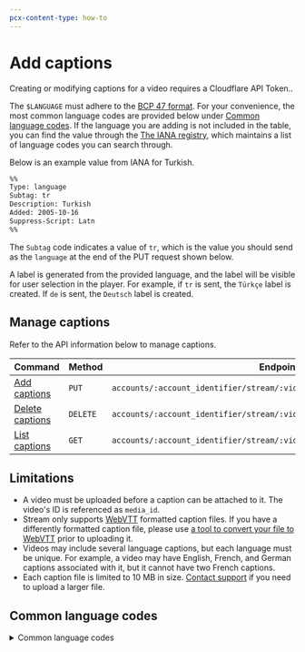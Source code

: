 ```yaml
---
pcx-content-type: how-to
---
```


# Add captions

Creating or modifying captions for a video requires a Cloudflare API Token..

The `$LANGUAGE` must adhere to the [BCP 47 format](http://www.unicode.org/reports/tr35/#Unicode_Language_and_Locale_Identifiers). For your convenience, the most common language codes are provided below under [Common language codes](#common-language-codes). If the language you are adding is not included in the table, you can find the value through the [The IANA registry](https://www.iana.org/assignments/language-subtag-registry/language-subtag-registry), which maintains a list of language codes you can search through. 

Below is an example value from IANA for Turkish.

```bash
%%
Type: language
Subtag: tr
Description: Turkish
Added: 2005-10-16
Suppress-Script: Latn
%%
```

The `Subtag` code indicates a value of `tr`, which is the value you should send as the `language` at the end of the PUT request shown below.

A label is generated from the provided language, and the label will be visible for user selection in the player. For example, if `tr` is sent, the `Türkçe` label is created. If `de` is sent, the `Deutsch` label is created.

## Manage  captions

Refer to the API information below to manage captions.

<TableWrap>

<table>
  <thead>
  <tr>
   <th><strong>Command</strong>
   </th>
   <th><strong>Method</strong>
   </th>
   <th><strong>Endpoint</strong>
   </th>
  </tr>
  </thead>
  <tbody>
  <tr>
   <td><a href="https://api.cloudflare.com/#stream-subtitles/captions-upload-a-caption/subtitle">Add captions</a>
   </td>
   <td><Code>PUT</Code>
   </td>
   <td><Code>accounts/:account_identifier/stream/:video_identifier/captions/:language</Code>
   </td>
  </tr>
  <tr>
   <td><a href="https://api.cloudflare.com/#stream-subtitles/captions-delete-a-caption/subtitle">Delete captions</a>
   </td>
   <td><Code>DELETE</Code>
   </td>
   <td><Code>accounts/:account_identifier/stream/:video_identifier/captions/:language</Code>
   </td>
  </tr>
  <tr>
   <td><a href="https://api.cloudflare.com/#stream-live-inputs-list-outputs-associated-with-a-live-input">List captions</a>
   </td>
   <td><Code>GET</Code>
   </td>
   <td><Code>accounts/:account_identifier/stream/:video_identifier/captions</Code>
   </td>
  </tr>
  </tbody>
</table>

</TableWrap>


## Limitations

- A video must be uploaded before a caption can be attached to it. The video's ID is referenced as `media_id`.
- Stream only supports [WebVTT](https://developer.mozilla.org/en-US/docs/Web/API/WebVTT_API) formatted caption files. If you have a differently formatted caption file, please use [a tool to convert your file to WebVTT](https://subtitletools.com/convert-to-vtt-online) prior to uploading it.
- Videos may include several language captions, but each language must be unique. For example, a video may have English, French, and German captions associated with it, but it cannot have two French captions.
- Each caption file is limited to 10 MB in size. [Contact support](https://support.cloudflare.com/hc/articles/200172476) if you need to upload a larger file.

## Common language codes

<details>
<summary>
  Common language codes
</summary>
<div>

| Language Code |     Language     |
|---------------|------------------|
|       zh      | Mandarin Chinese |
|       hi      |       Hindi      |
|       es      |      Spanish     |
|       en      |      English     |
|       ar      |      Arabic      |
|       pt      |    Portuguese    |
|       bn      |      Bengali     |
|       ru      |      Russian     |
|       ja      |      Japanese    |
|       de      |      German      |
|       pa      |      Panjabi     |
|       jv      |     Javanese     |
|       ko      |      Korean      |
|       vi      |    Vietnamese    |
|       fr      |      French      |
|       ur      |       Urdu       |
|       it      |      Italian     |
|       tr      |      Turkish     |
|       fa      |      Persian     |
|       pl      |       Polish     |
|       uk      |     Ukrainian    |
|       my      |      Burmese     |
|       th      |       Thai       |
</div>
</details>